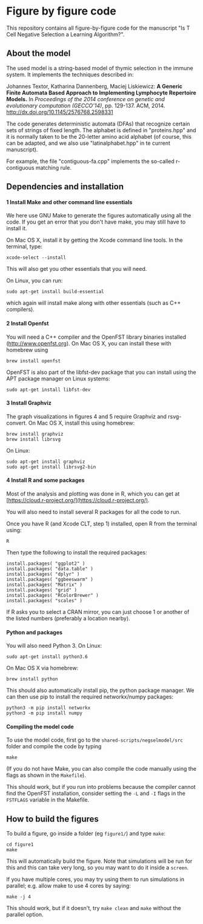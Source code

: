 # Figure by figure code

This repository contains all figure-by-figure code for the manuscript 
"Is T Cell Negative Selection a Learning Algorithm?".


## About the model
The used model is a string-based model of thymic selection in the immune system.
It implements the techniques described in:

Johannes Textor, Katharina Dannenberg, Maciej Liskiewicz:
__A Generic Finite Automata Based Approach to Implementing Lymphocyte Repertoire Models.__
In _Proceedings of the 2014 conference on genetic and evolutionary computation (GECCO'14)_, pp. 129-137. ACM, 2014. http://dx.doi.org/10.1145/2576768.2598331

The code generates deterministic automata (DFAs) that recognize certain sets of strings of fixed length. The alphabet 
is defined in "proteins.hpp" and it is normally taken to be the 20-letter amino acid alphabet (of course, this can be 
adapted, and we also use "latinalphabet.hpp" in te current manuscript).

For example, the file "contiguous-fa.cpp" implements the so-called r-contiguous matching rule. 

## Dependencies and installation

#### 1 Install Make and other command line essentials

We here use GNU Make to generate the figures automatically using all the code.
If you get an error that you don't have make, you may still have to install it.

On Mac OS X, install it by getting the Xcode command line tools. In the terminal, type:

```
xcode-select --install
```

This will also get you other essentials that you will need.

On Linux, you can run:

```
sudo apt-get install build-essential
```

which again will install make along with other essentials (such as C++ compilers).


#### 2 Install Openfst

You will need a C++ compiler and the OpenFST library binaries installed (http://www.openfst.org). On Mac OS X, you can 
install these with homebrew using

```
brew install openfst
```

OpenFST is also part of the libfst-dev package that you can install using the APT package
manager on Linux systems:

```
sudo apt-get install libfst-dev
```

#### 3 Install Graphviz

The graph visualizations in figures 4 and 5 require Graphviz and rsvg-convert. 
On Mac OS X, install this using homebrew:

```
brew install graphviz
brew install librsvg
```

On Linux:

```
sudo apt-get install graphviz
sudo apt-get install librsvg2-bin
```


#### 4 Install R and some packages

Most of the analysis and plotting was done in R, which you can get at 
[https://cloud.r-project.org/](https://cloud.r-project.org/).

You will also need to install several R packages for all the code to run. 


Once you have R (and Xcode CLT, step 1) installed, open R from the terminal using:
```
R
```

Then type the following to install the required packages:

```
install.packages( "ggplot2" )
install.packages( "data.table" )
install.packages( "dplyr" )
install.packages( "ggbeeswarm" )
install.packages( "Matrix" )
install.packages( "grid" )
install.packages( "RColorBrewer" )
install.packages( "scales" )
```
If R asks you to select a CRAN mirror, you can just choose 1 or another of the listed
numbers (preferably a location nearby).


#### Python and packages

You will also need Python 3. On Linux:

```
sudo apt-get install python3.6
```

On Mac OS X via homebrew:

```
brew install python
```

This should also automatically install pip, the python package manager.
We can then use pip to install the required networkx/numpy packages:

```
python3 -m pip install networkx
python3 -m pip install numpy

```

#### Compiling the model code

To use the model code, first go to the `shared-scripts/negselmodel/src` folder and compile the code by typing

```
make
```

(If you do not have Make, you can also compile the code manually using the flags as shown in the `Makefile`).

This should work, but if you run into problems because the compiler cannot find the
OpenFST installation, consider setting the `-L` and `-I` flags in the `FSTFLAGS` variable
in the Makefile. 



## How to build the figures

To build a figure, go inside a folder (eg `figure1/`) and type `make`:

```
cd figure1
make
```

This will automatically build the figure. Note that simulations will be run for this and
this can take very long, so you may want to do it inside a `screen`.

If you have multiple cores, you may try using them to run simulations in parallel; e.g.
allow make to use 4 cores by saying:

```
make -j 4
```

This should work, but if it doesn't, try `make clean` and `make` without the parallel
option.